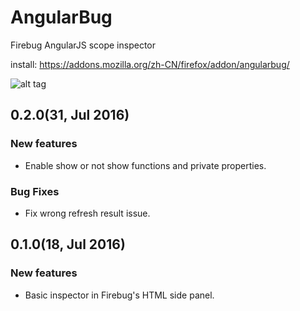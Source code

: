 # AngularBug
Firebug AngularJS scope inspector

install: https://addons.mozilla.org/zh-CN/firefox/addon/angularbug/ 

![alt tag](https://addons.cdn.mozilla.net/user-media/previews/full/176/176789.png)

## 0.2.0(31, Jul 2016)

### New features

* Enable show or not show functions and private properties.

### Bug Fixes

* Fix wrong refresh result issue.

## 0.1.0(18, Jul 2016)

### New features

* Basic inspector in Firebug's HTML side panel.
